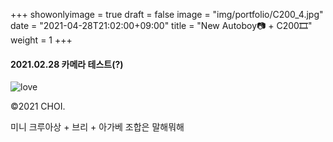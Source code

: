 +++
showonlyimage = true
draft = false
image = "img/portfolio/C200_4.jpg"
date = "2021-04-28T21:02:00+09:00"
title = "New Autoboy📷 + C200🎞"
weight = 1
+++

#### 2021.02.28 카메라 테스트(?)

![love][1]

[1]: https://jisun-choi.github.io/choi//img/portfolio/C200_4.jpg

©2021 CHOI.

미니 크루아상 + 브리 + 아가베 조합은 말해뭐해
